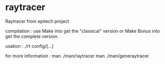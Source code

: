 raytracer
=========

Raytracer from epitech project

compilation :
use Make into get the "classical" version or Make Bonus into get the complete version.

usation :
./rt config/[...]

for more information :
man ./man/raytracer
man ./man/generaytracer

